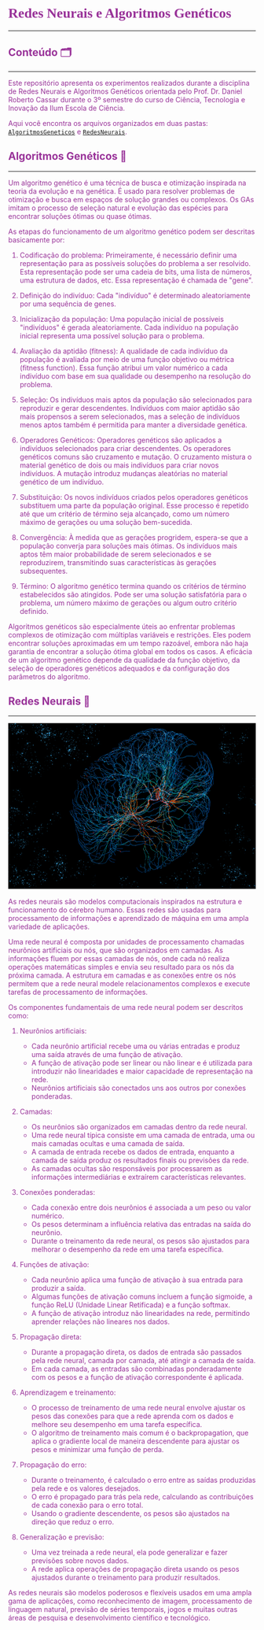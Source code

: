 # <span style="font-family: Garamond;"> <font color=#993399> __Redes Neurais e Algoritmos Genéticos__ </span>
<hr>
    
## Conteúdo :card_index_dividers:

<hr>

Este repositório apresenta os experimentos realizados durante a disciplina de Redes Neurais e Algoritmos Genéticos orientada pelo Prof. Dr. Daniel Roberto Cassar durante o 3º semestre do curso de Ciência, Tecnologia e Inovação da Ilum Escola de Ciência.

Aqui você encontra os arquivos organizados em duas pastas: [`AlgoritmosGeneticos`](https://github.com/raphaella220046/REDES-NEURAIS/tree/main/AlgoritmosGeneticos) e [`RedesNeurais`](https://github.com/raphaella220046/REDES-NEURAIS/tree/main/RedesNeurais).
    
## Algoritmos Genéticos :dna:
    
<hr>

Um algoritmo genético é uma técnica de busca e otimização inspirada na teoria da evolução e na genética. É usado para resolver problemas de otimização e busca em espaços de solução grandes ou complexos. Os GAs imitam o processo de seleção natural e evolução das espécies para encontrar soluções ótimas ou quase ótimas.

As etapas do funcionamento de um algoritmo genético podem ser descritas basicamente por:

1. Codificação do problema: Primeiramente, é necessário definir uma representação para as possíveis soluções do problema a ser resolvido. Esta representação pode ser uma cadeia de bits, uma lista de números, uma estrutura de dados, etc. Essa representação é chamada de "gene".
    
2. Definição do indivíduo: Cada "indivíduo" é determinado aleatoriamente por uma sequência de genes.

3. Inicialização da população: Uma população inicial de possíveis "indivíduos" é gerada aleatoriamente. Cada indivíduo na população inicial representa uma possível solução para o problema.

4. Avaliação da aptidão (fitness): A qualidade de cada indivíduo da população é avaliada por meio de uma função objetivo ou métrica (fitness function). Essa função atribui um valor numérico a cada indivíduo com base em sua qualidade ou desempenho na resolução do problema.

5. Seleção: Os indivíduos mais aptos da população são selecionados para reproduzir e gerar descendentes. Indivíduos com maior aptidão são mais propensos a serem selecionados, mas a seleção de indivíduos menos aptos também é permitida para manter a diversidade genética.

6. Operadores Genéticos: Operadores genéticos são aplicados a indivíduos selecionados para criar descendentes. Os operadores genéticos comuns são cruzamento e mutação. O cruzamento mistura o material genético de dois ou mais indivíduos para criar novos indivíduos. A mutação introduz mudanças aleatórias no material genético de um indivíduo.

7. Substituição: Os novos indivíduos criados pelos operadores genéticos substituem uma parte da população original. Esse processo é repetido até que um critério de término seja alcançado, como um número máximo de gerações ou uma solução bem-sucedida.

8. Convergência: À medida que as gerações progridem, espera-se que a população converja para soluções mais ótimas. Os indivíduos mais aptos têm maior probabilidade de serem selecionados e se reproduzirem, transmitindo suas características às gerações subsequentes.

9. Término: O algoritmo genético termina quando os critérios de término estabelecidos são atingidos. Pode ser uma solução satisfatória para o problema, um número máximo de gerações ou algum outro critério definido.

Algoritmos genéticos são especialmente úteis ao enfrentar problemas complexos de otimização com múltiplas variáveis e restrições. Eles podem encontrar soluções aproximadas em um tempo razoável, embora não haja garantia de encontrar a solução ótima global em todos os casos. A eficácia de um algoritmo genético depende da qualidade da função objetivo, da seleção de operadores genéticos adequados e da configuração dos parâmetros do algoritmo.

    
## Redes Neurais :brain:
    
<hr>
    
![MIT-Neural-Networks-SL.gif](https://github.com/raphaella220046/REDES-NEURAIS/blob/main/Imagens/MIT-Neural-Networks-SL.gif)
    
As redes neurais são modelos computacionais inspirados na estrutura e funcionamento do cérebro humano. Essas redes são usadas para processamento de informações e aprendizado de máquina em uma ampla variedade de aplicações.

Uma rede neural é composta por unidades de processamento chamadas neurônios artificiais ou nós, que são organizados em camadas. As informações fluem por essas camadas de nós, onde cada nó realiza operações matemáticas simples e envia seu resultado para os nós da próxima camada. A estrutura em camadas e as conexões entre os nós permitem que a rede neural modele relacionamentos complexos e execute tarefas de processamento de informações.

Os componentes fundamentais de uma rede neural podem ser descritos como:

1. Neurônios artificiais:
    - Cada neurônio artificial recebe uma ou várias entradas e produz uma saída através de uma função de ativação.
    - A função de ativação pode ser linear ou não linear e é utilizada para introduzir não linearidades e maior capacidade de representação na rede.
    - Neurônios artificiais são conectados uns aos outros por conexões ponderadas.

2. Camadas:
    - Os neurônios são organizados em camadas dentro da rede neural.
    - Uma rede neural típica consiste em uma camada de entrada, uma ou mais camadas ocultas e uma camada de saída.
    - A camada de entrada recebe os dados de entrada, enquanto a camada de saída produz os resultados finais ou previsões da rede.
    - As camadas ocultas são responsáveis por processarem as informações intermediárias e extraírem características relevantes.

3. Conexões ponderadas:
    - Cada conexão entre dois neurônios é associada a um peso ou valor numérico.
    - Os pesos determinam a influência relativa das entradas na saída do neurônio.
    - Durante o treinamento da rede neural, os pesos são ajustados para melhorar o desempenho da rede em uma tarefa específica.

4. Funções de ativação:
    - Cada neurônio aplica uma função de ativação à sua entrada para produzir a saída.
    - Algumas funções de ativação comuns incluem a função sigmoide, a função ReLU (Unidade Linear Retificada) e a função softmax.
    - A função de ativação introduz não linearidades na rede, permitindo aprender relações não lineares nos dados.

5. Propagação direta:
    - Durante a propagação direta, os dados de entrada são passados pela rede neural, camada por camada, até atingir a camada de saída.
    - Em cada camada, as entradas são combinadas ponderadamente com os pesos e a função de ativação correspondente é aplicada.

6. Aprendizagem e treinamento:
    - O processo de treinamento de uma rede neural envolve ajustar os pesos das conexões para que a rede aprenda com os dados e melhore seu desempenho em uma tarefa específica.
    - O algoritmo de treinamento mais comum é o backpropagation, que aplica o gradiente local de maneira descendente para ajustar os pesos e minimizar uma função de perda.

7. Propagação do erro:
    - Durante o treinamento, é calculado o erro entre as saídas produzidas pela rede e os valores desejados.
    - O erro é propagado para trás pela rede, calculando as contribuições de cada conexão para o erro total.
    - Usando o gradiente descendente, os pesos são ajustados na direção que reduz o erro.

8. Generalização e previsão:
    - Uma vez treinada a rede neural, ela pode generalizar e fazer previsões sobre novos dados.
    - A rede aplica operações de propagação direta usando os pesos ajustados durante o treinamento para produzir resultados.

As redes neurais são modelos poderosos e flexíveis usados em uma ampla gama de aplicações, como reconhecimento de imagem, processamento de linguagem natural, previsão de séries temporais, jogos e muitas outras áreas de pesquisa e desenvolvimento científico e tecnológico.